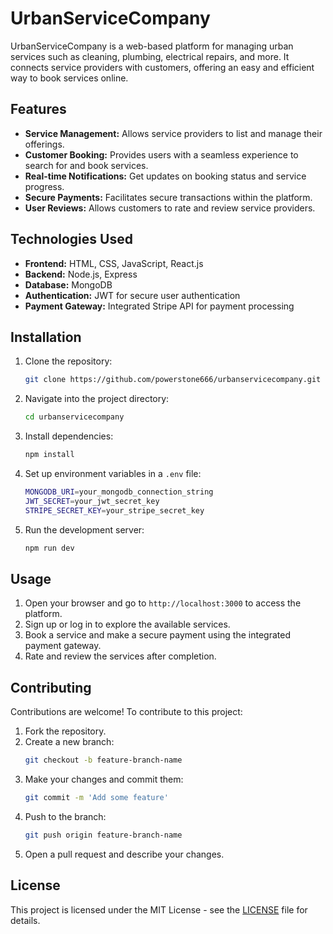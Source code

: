 # UrbanServiceCompany

UrbanServiceCompany is a web-based platform for managing urban services such as cleaning, plumbing, electrical repairs, and more. It connects service providers with customers, offering an easy and efficient way to book services online.

## Features

- **Service Management:** Allows service providers to list and manage their offerings.
- **Customer Booking:** Provides users with a seamless experience to search for and book services.
- **Real-time Notifications:** Get updates on booking status and service progress.
- **Secure Payments:** Facilitates secure transactions within the platform.
- **User Reviews:** Allows customers to rate and review service providers.

## Technologies Used

- **Frontend:** HTML, CSS, JavaScript, React.js
- **Backend:** Node.js, Express
- **Database:** MongoDB
- **Authentication:** JWT for secure user authentication
- **Payment Gateway:** Integrated Stripe API for payment processing

## Installation

1. Clone the repository:
    ```bash
    git clone https://github.com/powerstone666/urbanservicecompany.git
    ```

2. Navigate into the project directory:
    ```bash
    cd urbanservicecompany
    ```

3. Install dependencies:
    ```bash
    npm install
    ```

4. Set up environment variables in a `.env` file:
    ```bash
    MONGODB_URI=your_mongodb_connection_string
    JWT_SECRET=your_jwt_secret_key
    STRIPE_SECRET_KEY=your_stripe_secret_key
    ```

5. Run the development server:
    ```bash
    npm run dev
    ```

## Usage

1. Open your browser and go to `http://localhost:3000` to access the platform.
2. Sign up or log in to explore the available services.
3. Book a service and make a secure payment using the integrated payment gateway.
4. Rate and review the services after completion.

## Contributing

Contributions are welcome! To contribute to this project:

1. Fork the repository.
2. Create a new branch:
    ```bash
    git checkout -b feature-branch-name
    ```
3. Make your changes and commit them:
    ```bash
    git commit -m 'Add some feature'
    ```
4. Push to the branch:
    ```bash
    git push origin feature-branch-name
    ```
5. Open a pull request and describe your changes.

## License

This project is licensed under the MIT License - see the [LICENSE](LICENSE) file for details.
